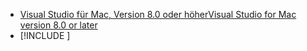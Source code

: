 * [<span data-ttu-id="f1c04-101">Visual Studio für Mac, Version 8.0 oder höher</span><span class="sxs-lookup"><span data-stu-id="f1c04-101">Visual Studio for Mac version 8.0 or later</span></span>](https://visualstudio.microsoft.com/vs/mac/)
* [!INCLUDE [](~/includes/3.0-SDK.md)]
